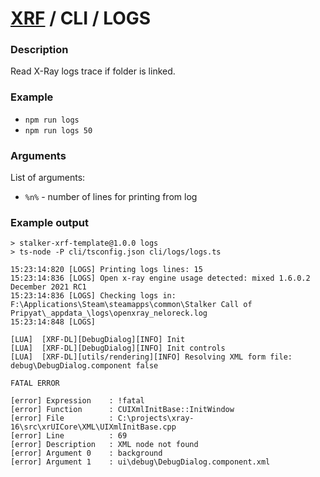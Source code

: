 # [XRF](../../) / CLI / LOGS

### Description

Read X-Ray logs trace if folder is linked.

### Example

- `npm run logs`
- `npm run logs 50`

### Arguments

List of arguments:

- `%n%` - number of lines for printing from log

### Example output

```text
> stalker-xrf-template@1.0.0 logs
> ts-node -P cli/tsconfig.json cli/logs/logs.ts

15:23:14:820 [LOGS] Printing logs lines: 15
15:23:14:836 [LOGS] Open x-ray engine usage detected: mixed 1.6.0.2 December 2021 RC1
15:23:14:836 [LOGS] Checking logs in: F:\Applications\Steam\steamapps\common\Stalker Call of Pripyat\_appdata_\logs\openxray_neloreck.log
15:23:14:848 [LOGS]

[LUA]  [XRF-DL][DebugDialog][INFO] Init
[LUA]  [XRF-DL][DebugDialog][INFO] Init controls
[LUA]  [XRF-DL][utils/rendering][INFO] Resolving XML form file: debug\DebugDialog.component false

FATAL ERROR

[error] Expression    : !fatal
[error] Function      : CUIXmlInitBase::InitWindow
[error] File          : C:\projects\xray-16\src\xrUICore\XML\UIXmlInitBase.cpp
[error] Line          : 69
[error] Description   : XML node not found
[error] Argument 0    : background
[error] Argument 1    : ui\debug\DebugDialog.component.xml

```
